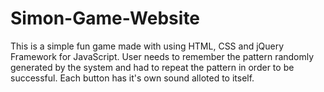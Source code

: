 # Simon-Game-Website
This is a simple fun game made with using HTML, CSS and jQuery Framework for JavaScript. User needs to remember the pattern randomly generated by the system and had to repeat the pattern in order to be successful. Each button has it's own sound alloted to itself.
